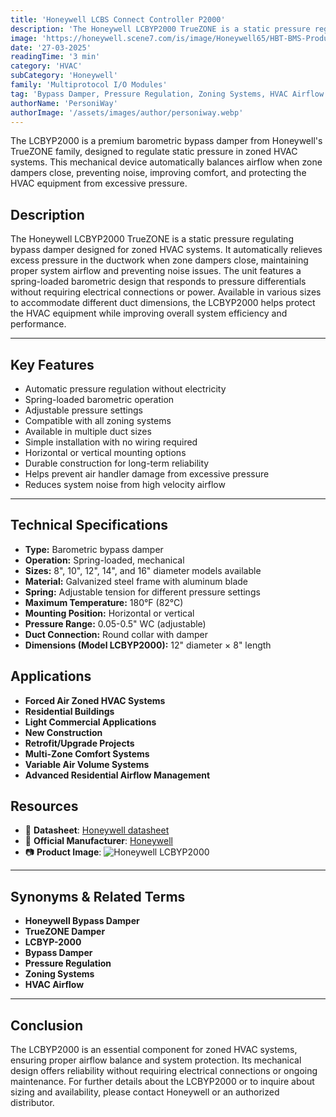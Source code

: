 ```yaml
---
title: 'Honeywell LCBS Connect Controller P2000'
description: 'The Honeywell LCBYP2000 TrueZONE is a static pressure regulating bypass damper designed for zoned HVAC systems. It automatically relieves excess pressure in the ductwork when zone dampers close, maintaining proper system airflow and preventing noise issues. The unit features a spring-loaded barometric design that responds to pressure differentials without requiring electrical connections or power. Available in various sizes to accommodate different duct dimensions, the LCBYP2000 helps protect the HVAC equipment while improving overall system efficiency and performance.'
image: 'https://honeywell.scene7.com/is/image/Honeywell65/HBT-BMS-Product-Image-YCRL6438SR-c1'
date: '27-03-2025'
readingTime: '3 min'
category: 'HVAC'
subCategory: 'Honeywell'
family: 'Multiprotocol I/O Modules'
tag: 'Bypass Damper, Pressure Regulation, Zoning Systems, HVAC Airflow'
authorName: 'PersoniWay'
authorImage: '/assets/images/author/personiway.webp'
---
```


The LCBYP2000 is a premium barometric bypass damper from Honeywell's TrueZONE family, designed to regulate static pressure in zoned HVAC systems. This mechanical device automatically balances airflow when zone dampers close, preventing noise, improving comfort, and protecting the HVAC equipment from excessive pressure.
## **Description**
The Honeywell LCBYP2000 TrueZONE is a static pressure regulating bypass damper designed for zoned HVAC systems. It automatically relieves excess pressure in the ductwork when zone dampers close, maintaining proper system airflow and preventing noise issues. The unit features a spring-loaded barometric design that responds to pressure differentials without requiring electrical connections or power. Available in various sizes to accommodate different duct dimensions, the LCBYP2000 helps protect the HVAC equipment while improving overall system efficiency and performance.

---

## **Key Features**
- Automatic pressure regulation without electricity
- Spring-loaded barometric operation
- Adjustable pressure settings
- Compatible with all zoning systems
- Available in multiple duct sizes
- Simple installation with no wiring required
- Horizontal or vertical mounting options
- Durable construction for long-term reliability
- Helps prevent air handler damage from excessive pressure
- Reduces system noise from high velocity airflow

---

## **Technical Specifications**
- **Type:** Barometric bypass damper
- **Operation:** Spring-loaded, mechanical
- **Sizes:** 8", 10", 12", 14", and 16" diameter models available
- **Material:** Galvanized steel frame with aluminum blade
- **Spring:** Adjustable tension for different pressure settings
- **Maximum Temperature:** 180°F (82°C)
- **Mounting Position:** Horizontal or vertical
- **Pressure Range:** 0.05-0.5" WC (adjustable)
- **Duct Connection:** Round collar with damper
- **Dimensions (Model LCBYP2000):** 12" diameter × 8" length

## **Applications**
- **Forced Air Zoned HVAC Systems**
- **Residential Buildings**
- **Light Commercial Applications**
- **New Construction**
- **Retrofit/Upgrade Projects**
- **Multi-Zone Comfort Systems**
- **Variable Air Volume Systems**
- **Advanced Residential Airflow Management**

## **Resources**
- 📄 **Datasheet**: [Honeywell datasheet](https://cdn.lsicloud.net/gothermals/Resources/Honeywell-LGW1000-Product-Overview.pdf)
- 🏢 **Official Manufacturer**: [Honeywell](https://www.resideo.com)
- 📷 **Product Image**:
  ![Honeywell LCBYP2000](https://honeywell.scene7.com/is/image/Honeywell65/HBT-BMS-Product-Image-YCRL6438SR-c1)

---

## **Synonyms & Related Terms**
- **Honeywell Bypass Damper**
- **TrueZONE Damper**
- **LCBYP-2000**
- **Bypass Damper**
- **Pressure Regulation**
- **Zoning Systems**
- **HVAC Airflow**

---

## **Conclusion**
The LCBYP2000 is an essential component for zoned HVAC systems, ensuring proper airflow balance and system protection. Its mechanical design offers reliability without requiring electrical connections or ongoing maintenance. For further details about the LCBYP2000 or to inquire about sizing and availability, please contact Honeywell or an authorized distributor.

